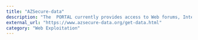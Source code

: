 ```yaml
---
title: "AZSecure-data"
description: "The  PORTAL currently provides access to Web forums, Internet phishing websites, Twitter data, and other data."
external_url: "https://www.azsecure-data.org/get-data.html"
category: "Web Exploitation"
---
```


